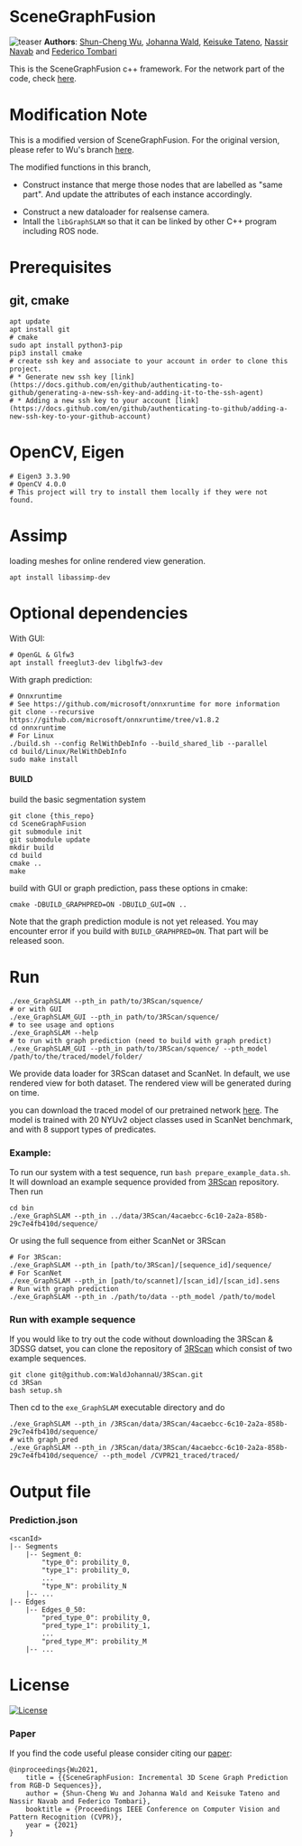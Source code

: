 # SceneGraphFusion



![teaser](img/teaser.png)
**Authors**: [Shun-Cheng Wu][sc], [Johanna Wald][jojo], [Keisuke Tateno][keisu], [Nassir Navab][nassir] and [Federico Tombari][fede]

[sc]:http://campar.in.tum.de/Main/ShunChengWu
[keisu]:http://campar.in.tum.de/Main/KeisukeTateno
[jojo]:http://campar.in.tum.de/Main/JohannaWald
[nassir]:http://campar.in.tum.de/Main/NassirNavabCv
[fede]:http://campar.in.tum.de/Main/FedericoTombari

This is the SceneGraphFusion c++ framework. For the network part of the code, check [here](https://github.com/ShunChengWu/3DSSG).

# Modification Note
This is a modified version of SceneGraphFusion. For the original version, please refer to Wu's branch [here](https://github.com/ShunChengWu/SceneGraphFusion). 

The modified functions in this branch,
- Construct instance that merge those nodes that are labelled as "same part". And update the attributes of each instance accordingly.
<!-- - Build active graph <img src="https://render.githubusercontent.com/render/math?math=\mathcal{G}^a"> and inactive graph <img src="https://render.githubusercontent.com/render/math?math=\mathcal{G}^i">. Those nodes have not been viewed for a while are transmitted to inactive graph. And active graph only maintains the recent observed nodes. -->
<!-- - Incorporate noise to camera pose. And verify the quality of scene graph under odometry drift. -->
- Construct a new dataloader for realsense camera. 
- Intall the ```libGraphSLAM``` so that it can be linked by other C++ program including ROS node. 

# Prerequisites
## git, cmake
```
apt update
apt install git
# cmake
sudo apt install python3-pip
pip3 install cmake
# create ssh key and associate to your account in order to clone this project.
# * Generate new ssh key [link](https://docs.github.com/en/github/authenticating-to-github/generating-a-new-ssh-key-and-adding-it-to-the-ssh-agent)
# * Adding a new ssh key to your account [link](https://docs.github.com/en/github/authenticating-to-github/adding-a-new-ssh-key-to-your-github-account)
```
# OpenCV, Eigen
```
# Eigen3 3.3.90  
# OpenCV 4.0.0  
# This project will try to install them locally if they were not found.
```
# Assimp
loading meshes for online rendered view generation. 
```
apt install libassimp-dev
```

# Optional dependencies
With GUI:
```
# OpenGL & Glfw3
apt install freeglut3-dev libglfw3-dev

```
With graph prediction:
```
# Onnxruntime
# See https://github.com/microsoft/onnxruntime for more information
git clone --recursive https://github.com/microsoft/onnxruntime/tree/v1.8.2
cd onnxruntime
# For Linux
./build.sh --config RelWithDebInfo --build_shared_lib --parallel
cd build/Linux/RelWithDebInfo
sudo make install
```

#### BUILD
build the basic segmentation system 
```
git clone {this_repo}
cd SceneGraphFusion
git submodule init
git submodule update
mkdir build
cd build
cmake ..
make
```
build with GUI or graph prediction, pass these options in cmake:
```
cmake -DBUILD_GRAPHPRED=ON -DBUILD_GUI=ON ..
```
Note that the graph prediction module is not yet released. You may encounter error if you build with `BUILD_GRAPHPRED=ON`. That part will be released soon.

# Run
```
./exe_GraphSLAM --pth_in path/to/3RScan/squence/
# or with GUI
./exe_GraphSLAM_GUI --pth_in path/to/3RScan/squence/
# to see usage and options 
./exe_GraphSLAM --help
# to run with graph prediction (need to build with graph predict)
./exe_GraphSLAM_GUI --pth_in path/to/3RScan/squence/ --pth_model /path/to/the/traced/model/folder/
```

We provide data loader for 3RScan dataset and ScanNet. In default, we use rendered view for both dataset. The rendered view
will be generated during on time.

you can download the traced model of our pretrained network [here](https://drive.google.com/file/d/1_745ofaOUyP_iFK8A3cSW60L4V7TlWa7/view?usp=sharing). 
The model is trained with 20 NYUv2 object classes used in ScanNet benchmark, and with 8 support types of predicates. 

[comment]: <> (For 3RScan you will need to generate rendered depths and aligned poses. See [3RScan]&#40;https://github.com/WaldJohannaU/3RScan/tree/master/c%2B%2B&#41;)
### Example:
To run our system with a test sequence, run `bash prepare_example_data.sh`. It will download an example sequence provided from
[3RScan](https://github.com/WaldJohannaU/3RScan) repository. Then run
```
cd bin
./exe_GraphSLAM --pth_in ../data/3RScan/4acaebcc-6c10-2a2a-858b-29c7e4fb410d/sequence/
```
Or using the full sequence from either ScanNet or 3RScan
```
# For 3RScan:
./exe_GraphSLAM --pth_in [path/to/3RScan]/[sequence_id]/sequence/
# For ScanNet
./exe_GraphSLAM --pth_in [path/to/scannet]/[scan_id]/[scan_id].sens
# Run with graph prediction
./exe_GraphSLAM --pth_in ./path/to/data --pth_model /path/to/model
```

### Run with example sequence
If you would like to try out the code without downloading the 3RScan & 3DSSG datset, you can clone the repository of [3RScan](git@github.com:WaldJohannaU/3RScan.git
) which consist of two example sequences. 
```
git clone git@github.com:WaldJohannaU/3RScan.git
cd 3RSan
bash setup.sh
```
Then cd to the `exe_GraphSLAM` executable directory and do 
```
./exe_GraphSLAM --pth_in /3RScan/data/3RScan/4acaebcc-6c10-2a2a-858b-29c7e4fb410d/sequence/
# with graph_pred 
./exe_GraphSLAM --pth_in /3RScan/data/3RScan/4acaebcc-6c10-2a2a-858b-29c7e4fb410d/sequence/ --pth_model /CVPR21_traced/traced/
```
# Output file
### Prediction.json

```
<scanId>
|-- Segments
    |-- Segment_0:
        "type_0": probility_0,
        "type_1": probility_0,
        ...
        "type_N": probility_N
    |-- ...
|-- Edges
    |-- Edges_0_50:
        "pred_type_0": probility_0,
        "pred_type_1": probility_1,
        ...
        "pred_type_M": probility_M
    |-- ...
```

# License
[![License](https://img.shields.io/badge/License-BSD%202--Clause-orange.svg)](https://opensource.org/licenses/BSD-2-Clause)

### Paper
If you find the code useful please consider citing our [paper](https://arxiv.org/pdf/2103.14898.pdf):

```
@inproceedings{Wu2021,
    title = {{SceneGraphFusion: Incremental 3D Scene Graph Prediction from RGB-D Sequences}},
    author = {Shun-Cheng Wu and Johanna Wald and Keisuke Tateno and Nassir Navab and Federico Tombari},
    booktitle = {Proceedings IEEE Conference on Computer Vision and Pattern Recognition (CVPR)},
    year = {2021}
}
```
